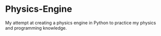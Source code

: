 # Physics-Engine
My attempt at creating a physics engine in Python to practice my physics and programming knowledge.
